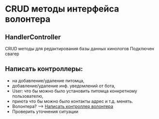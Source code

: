 # CRUD методы интерфейса волонтера

## HandlerController

CRUD методы для редактирования базы данных кинологов
Подключен свагер

## Написать контроллеры:

- на добавление/удаление питомца,
- добавление/удаление инф. уведомлений от бота,
- User: что бы можно было установить питомца конкретному пользователю,
- приюта что бы можно было контакты адрес и т.д. менять.
- Волонтера? —> [Написать контроллер волонтера](https://www.notion.so/90c02ae640e047909da07fff2e77fba7?pvs=21)
- Проверить уточнения ситуации